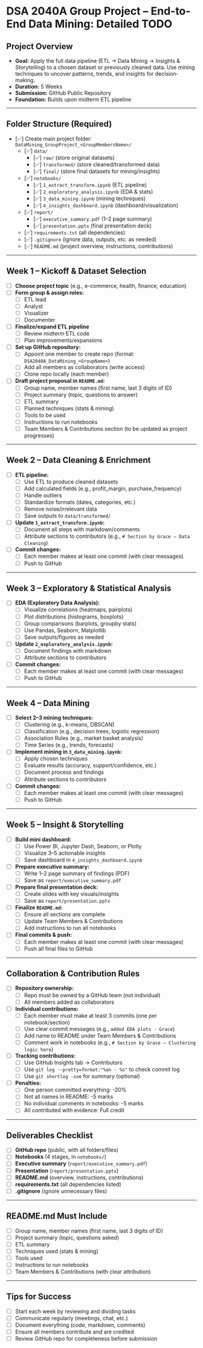 # DSA 2040A Group Project – End-to-End Data Mining: Detailed TODO

## Project Overview
- **Goal:** Apply the full data pipeline (ETL → Data Mining → Insights & Storytelling) to a chosen dataset or previously cleaned data. Use mining techniques to uncover patterns, trends, and insights for decision-making.
- **Duration:** 5 Weeks
- **Submission:** GitHub Public Repository
- **Foundation:** Builds upon midterm ETL pipeline

---

## Folder Structure (Required)
- [✅] Create main project folder: `DataMining_GroupProject_<GroupMembersName>/`
    - [✅] `data/`
        - [✅] `raw/` (store original datasets)
        - [✅] `transformed/` (store cleaned/transformed data)
        - [✅] `final/` (store final datasets for mining/insights)
    - [✅] `notebooks/`
        - [✅] `1_extract_transform.ipynb` (ETL pipeline)
        - [✅] `2_exploratory_analysis.ipynb` (EDA & stats)
        - [✅] `3_data_mining.ipynb` (mining techniques)
        - [✅] `4_insights_dashboard.ipynb` (dashboard/visualization)
    - [✅] `report/`
        - [✅] `executive_summary.pdf` (1–2 page summary)
        - [✅] `presentation.pptx` (final presentation deck)
    - [✅] `requirements.txt` (all dependencies)
    - [✅] `.gitignore` (ignore data, outputs, etc. as needed)
    - [✅] `README.md` (project overview, instructions, contributions)

---

## Week 1 – Kickoff & Dataset Selection
- [ ] **Choose project topic** (e.g., e-commerce, health, finance, education)
- [ ] **Form group & assign roles:**
    - [ ] ETL lead
    - [ ] Analyst
    - [ ] Visualizer
    - [ ] Documenter
- [ ] **Finalize/expand ETL pipeline**
    - [ ] Review midterm ETL code
    - [ ] Plan improvements/expansions
- [ ] **Set up GitHub repository:**
    - [ ] Appoint one member to create repo (format: `DSA2040A_DataMining_<GroupName>`)
    - [ ] Add all members as collaborators (write access)
    - [ ] Clone repo locally (each member)
- [ ] **Draft project proposal in `README.md`:**
    - [ ] Group name, member names (first name, last 3 digits of ID)
    - [ ] Project summary (topic, questions to answer)
    - [ ] ETL summary
    - [ ] Planned techniques (stats & mining)
    - [ ] Tools to be used
    - [ ] Instructions to run notebooks
    - [ ] Team Members & Contributions section (to be updated as project progresses)

---

## Week 2 – Data Cleaning & Enrichment
- [ ] **ETL pipeline:**
    - [ ] Use ETL to produce cleaned datasets
    - [ ] Add calculated fields (e.g., profit_margin, purchase_frequency)
    - [ ] Handle outliers
    - [ ] Standardize formats (dates, categories, etc.)
    - [ ] Remove noise/irrelevant data
    - [ ] Save outputs to `data/transformed/`
- [ ] **Update `1_extract_transform.ipynb`:**
    - [ ] Document all steps with markdown/comments
    - [ ] Attribute sections to contributors (e.g., `# Section by Grace – Data Cleaning`)
- [ ] **Commit changes:**
    - [ ] Each member makes at least one commit (with clear messages)
    - [ ] Push to GitHub

---

## Week 3 – Exploratory & Statistical Analysis
- [ ] **EDA (Exploratory Data Analysis):**
    - [ ] Visualize correlations (heatmaps, pairplots)
    - [ ] Plot distributions (histograms, boxplots)
    - [ ] Group comparisons (barplots, groupby stats)
    - [ ] Use Pandas, Seaborn, Matplotlib
    - [ ] Save outputs/figures as needed
- [ ] **Update `2_exploratory_analysis.ipynb`:**
    - [ ] Document findings with markdown
    - [ ] Attribute sections to contributors
- [ ] **Commit changes:**
    - [ ] Each member makes at least one commit (with clear messages)
    - [ ] Push to GitHub

---

## Week 4 – Data Mining
- [ ] **Select 2–3 mining techniques:**
    - [ ] Clustering (e.g., k-means, DBSCAN)
    - [ ] Classification (e.g., decision trees, logistic regression)
    - [ ] Association Rules (e.g., market basket analysis)
    - [ ] Time Series (e.g., trends, forecasts)
- [ ] **Implement mining in `3_data_mining.ipynb`:**
    - [ ] Apply chosen techniques
    - [ ] Evaluate results (accuracy, support/confidence, etc.)
    - [ ] Document process and findings
    - [ ] Attribute sections to contributors
- [ ] **Commit changes:**
    - [ ] Each member makes at least one commit (with clear messages)
    - [ ] Push to GitHub

---

## Week 5 – Insight & Storytelling
- [ ] **Build mini dashboard:**
    - [ ] Use Power BI, Jupyter Dash, Seaborn, or Plotly
    - [ ] Visualize 3–5 actionable insights
    - [ ] Save dashboard in `4_insights_dashboard.ipynb`
- [ ] **Prepare executive summary:**
    - [ ] Write 1–2 page summary of findings (PDF)
    - [ ] Save as `report/executive_summary.pdf`
- [ ] **Prepare final presentation deck:**
    - [ ] Create slides with key visuals/insights
    - [ ] Save as `report/presentation.pptx`
- [ ] **Finalize `README.md`:**
    - [ ] Ensure all sections are complete
    - [ ] Update Team Members & Contributions
    - [ ] Add instructions to run all notebooks
- [ ] **Final commits & push:**
    - [ ] Each member makes at least one commit (with clear messages)
    - [ ] Push all final files to GitHub

---

## Collaboration & Contribution Rules
- [ ] **Repository ownership:**
    - [ ] Repo must be owned by a GitHub team (not individual)
    - [ ] All members added as collaborators
- [ ] **Individual contributions:**
    - [ ] Each member must make at least 3 commits (one per notebook/section)
    - [ ] Use clear commit messages (e.g., `added EDA plots - Grace`)
    - [ ] Add name to README under Team Members & Contributions
    - [ ] Comment work in notebooks (e.g., `# Section by Grace – Clustering logic here`)
- [ ] **Tracking contributions:**
    - [ ] Use GitHub Insights tab → Contributors
    - [ ] Use `git log --pretty=format:"%an - %s"` to check commit log
    - [ ] Use `git shortlog -sne` for summary (optional)
- [ ] **Penalties:**
    - [ ] One person committed everything: -20%
    - [ ] Not all names in README: -5 marks
    - [ ] No individual comments in notebooks: -5 marks
    - [ ] All contributed with evidence: Full credit

---

## Deliverables Checklist
- [ ] **GitHub repo** (public, with all folders/files)
- [ ] **Notebooks** (4 stages, in `notebooks/`)
- [ ] **Executive summary** (`report/executive_summary.pdf`)
- [ ] **Presentation** (`report/presentation.pptx`)
- [ ] **README.md** (overview, instructions, contributions)
- [ ] **requirements.txt** (all dependencies listed)
- [ ] **.gitignore** (ignore unnecessary files)

---

## README.md Must Include
- [ ] Group name, member names (first name, last 3 digits of ID)
- [ ] Project summary (topic, questions asked)
- [ ] ETL summary
- [ ] Techniques used (stats & mining)
- [ ] Tools used
- [ ] Instructions to run notebooks
- [ ] Team Members & Contributions (with clear attribution)

---

## Tips for Success
- [ ] Start each week by reviewing and dividing tasks
- [ ] Communicate regularly (meetings, chat, etc.)
- [ ] Document everything (code, markdown, comments)
- [ ] Ensure all members contribute and are credited
- [ ] Review GitHub repo for completeness before submission 